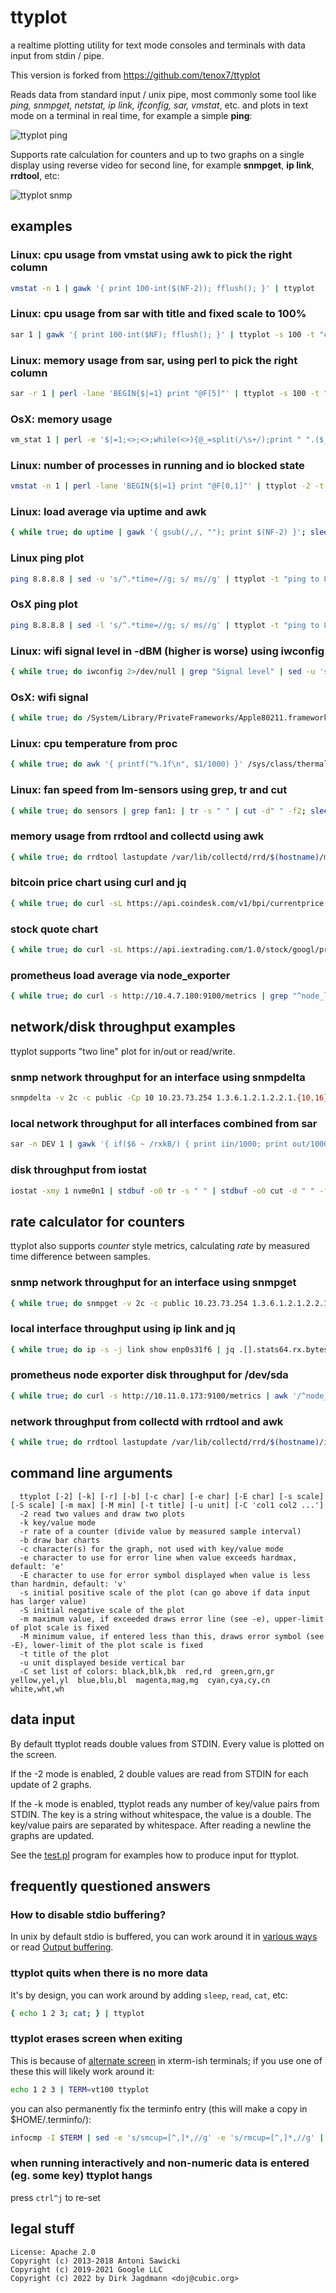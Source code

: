 # ttyplot
a realtime plotting utility for text mode consoles and terminals with data input from stdin / pipe.

This version is forked from https://github.com/tenox7/ttyplot

Reads data from standard input / unix pipe, most commonly some tool like *ping, snmpget, netstat, ip link, ifconfig, sar, vmstat*, etc. and plots in text mode on a terminal in real time, for example a simple **ping**:

![ttyplot ping](ttyplot-ping.png)

Supports rate calculation for counters and up to two graphs on a single display using reverse video for second line, for example **snmpget**, **ip link**, **rrdtool**, etc:

![ttyplot snmp](ttyplot-snmp.png)

## examples

### Linux: cpu usage from vmstat using awk to pick the right column
```sh
vmstat -n 1 | gawk '{ print 100-int($(NF-2)); fflush(); }' | ttyplot
```

### Linux: cpu usage from sar with title and fixed scale to 100%
```sh
sar 1 | gawk '{ print 100-int($NF); fflush(); }' | ttyplot -s 100 -t "cpu usage" -u "%" -b -c '|'
```

### Linux: memory usage from sar, using perl to pick the right column
```sh
sar -r 1 | perl -lane 'BEGIN{$|=1} print "@F[5]"' | ttyplot -s 100 -t "memory used %" -u "%"
```

### OsX: memory usage
```sh
vm_stat 1 | perl -e '$|=1;<>;<>;while(<>){@_=split(/\s+/);print " ".($_[2]*4096/1024/1024/1024)}' | ttyplot -M 0 -t "MacOS Memory Usage" -u GiB -b
```

### Linux: number of processes in running and io blocked state
```sh
vmstat -n 1 | perl -lane 'BEGIN{$|=1} print "@F[0,1]"' | ttyplot -2 -t "procs in R and D state"
```

### Linux: load average via uptime and awk
```sh
{ while true; do uptime | gawk '{ gsub(/,/, ""); print $(NF-2) }'; sleep 1; done } | ttyplot -t "load average" -s load
```

### Linux ping plot
```sh
ping 8.8.8.8 | sed -u 's/^.*time=//g; s/ ms//g' | ttyplot -t "ping to 8.8.8.8" -u ms -b
```

### OsX ping plot
```sh
ping 8.8.8.8 | sed -l 's/^.*time=//g; s/ ms//g' | ttyplot -t "ping to 8.8.8.8" -u ms -b
```

### Linux: wifi signal level in -dBM (higher is worse) using iwconfig
```sh
{ while true; do iwconfig 2>/dev/null | grep "Signal level" | sed -u 's/^.*Signal level=-//g; s/dBm//g'; sleep 1; done } | ttyplot -t "wifi signal" -u "-dBm" -s 90
```

### OsX: wifi signal
```sh
{ while true; do /System/Library/PrivateFrameworks/Apple80211.framework/Versions/Current/Resources/airport --getinfo | awk '/agrCtlRSSI/ {print -$2; fflush();}'; sleep 1; done } | ttyplot -t "wifi signal" -u "-dBm" -s 90
```

### Linux: cpu temperature from proc
```sh
{ while true; do awk '{ printf("%.1f\n", $1/1000) }' /sys/class/thermal/thermal_zone0/temp; sleep 1; done } | ttyplot -t "cpu temp" -u C
```

### Linux: fan speed from lm-sensors using grep, tr and cut
```sh
{ while true; do sensors | grep fan1: | tr -s " " | cut -d" " -f2; sleep 1; done } | ttyplot -t "fan speed" -u RPM
```

### memory usage from rrdtool and collectd using awk
```sh
{ while true; do rrdtool lastupdate /var/lib/collectd/rrd/$(hostname)/memory/memory-used.rrd | awk 'END { print ($NF)/1024/1024 }'; sleep 1; done } | ttyplot -m $(awk '/MemTotal/ { print ($2)/1024 }' /proc/meminfo) -t "Memoru Used" -u MB
```

### bitcoin price chart using curl and jq
```sh
{ while true; do curl -sL https://api.coindesk.com/v1/bpi/currentprice.json | jq .bpi.USD.rate_float; sleep 600; done } | ttyplot -t "bitcoin price" -u usd
```

### stock quote chart
```sh
{ while true; do curl -sL https://api.iextrading.com/1.0/stock/googl/price; echo; sleep 600; done } | ttyplot -t "google stock price" -u usd
```

### prometheus load average via node_exporter
```sh
{ while true; do curl -s http://10.4.7.180:9100/metrics | grep "^node_load1 " | cut -d" " -f2; sleep 1; done } | ttyplot
```

## network/disk throughput examples
ttyplot supports "two line" plot for in/out or read/write.

### snmp network throughput for an interface using snmpdelta
```sh
snmpdelta -v 2c -c public -Cp 10 10.23.73.254 1.3.6.1.2.1.2.2.1.{10,16}.9 | gawk '{ print $NF/1000/1000/10; fflush(); }' | ttyplot -2 -t "interface 9 throughput" -u Mb/s
```

### local network throughput for all interfaces combined from sar
```sh
sar -n DEV 1 | gawk '{ if($6 ~ /rxkB/) { print iin/1000; print out/1000; iin=0; out=0; fflush(); } iin=iin+$6; out=out+$7; }' | ttyplot -2 -u "MB/s"
```

### disk throughput from iostat
```sh
iostat -xmy 1 nvme0n1 | stdbuf -o0 tr -s " " | stdbuf -o0 cut -d " " -f 4,5 | ttyplot -2 -t "nvme0n1 throughput" -u MB/s
```

## rate calculator for counters
ttyplot also supports *counter* style metrics, calculating *rate* by measured time difference between samples.

### snmp network throughput for an interface using snmpget
```sh
{ while true; do snmpget -v 2c -c public 10.23.73.254 1.3.6.1.2.1.2.2.1.{10,16}.9 | awk '{ print $NF/1000/1000; }'; sleep 10; done } | ttyplot -2 -r -u "MB/s"
```

### local interface throughput using ip link and jq
```sh
{ while true; do ip -s -j link show enp0s31f6 | jq .[].stats64.rx.bytes/1024/1024,.[].stats64.tx.bytes/1024/1024; sleep 1; done } | ttyplot -r -2 -u "MB/s"
```

### prometheus node exporter disk throughput for /dev/sda
```sh
{ while true; do curl -s http://10.11.0.173:9100/metrics | awk '/^node_disk_.+_bytes_total{device="sda"}/ { printf("%f\n", $2/1024/1024); }'; sleep 1; done } | ttyplot -r -2 -u MB/s -t "10.11.0.173 sda writes"
```

### network throughput from collectd with rrdtool and awk
```sh
{ while true; do rrdtool lastupdate /var/lib/collectd/rrd/$(hostname)/interface-enp1s0/if_octets.rrd | awk 'END { print ($2)/1000/1000, ($3)/1000/1000 }'; sleep 10; done } | ttyplot -2 -r -t "enp1s0 throughput" -u MB/s
```

## command line arguments

```
  ttyplot [-2] [-k] [-r] [-b] [-c char] [-e char] [-E char] [-s scale] [-S scale] [-m max] [-M min] [-t title] [-u unit] [-C 'col1 col2 ...']
  -2 read two values and draw two plots
  -k key/value mode
  -r rate of a counter (divide value by measured sample interval)
  -b draw bar charts
  -c character(s) for the graph, not used with key/value mode
  -e character to use for error line when value exceeds hardmax, default: 'e'
  -E character to use for error symbol displayed when value is less than hardmin, default: 'v'
  -s initial positive scale of the plot (can go above if data input has larger value)
  -S initial negative scale of the plot
  -m maximum value, if exceeded draws error line (see -e), upper-limit of plot scale is fixed
  -M minimum value, if entered less than this, draws error symbol (see -E), lower-limit of the plot scale is fixed
  -t title of the plot
  -u unit displayed beside vertical bar
  -C set list of colors: black,blk,bk  red,rd  green,grn,gr  yellow,yel,yl  blue,blu,bl  magenta,mag,mg  cyan,cya,cy,cn  white,wht,wh
```

## data input

By default ttyplot reads double values from STDIN.
Every value is plotted on the screen.

If the -2 mode is enabled, 2 double values are read from STDIN for each update of 2 graphs.

If the -k mode is enabled, ttyplot reads any number of key/value pairs from STDIN.
The key is a string without whitespace, the value is a double.
The key/value pairs are separated by whitespace.
After reading a newline the graphs are updated.

See the [test.pl](https://github.com/doj/ttyplot/blob/master/test.pl) program for examples how to produce input for ttyplot.

## frequently questioned answers
### How to disable stdio buffering?
In unix by default stdio is buffered, you can work around it in [various ways](http://www.perkin.org.uk/posts/how-to-fix-stdio-buffering.html) or read [Output buffering](https://collectd.org/wiki/index.php/Plugin:Exec#Output_buffering).

### ttyplot quits when there is no more data
It's by design, you can work around by adding `sleep`, `read`, `cat`, etc:

```sh
{ echo 1 2 3; cat; } | ttyplot
```

### ttyplot erases screen when exiting
This is because of [alternate screen](https://invisible-island.net/xterm/xterm.faq.html#xterm_tite) in xterm-ish terminals; if you use one of these this will likely work around it:

```sh
echo 1 2 3 | TERM=vt100 ttyplot
```

you can also permanently fix the terminfo entry (this will make a copy in $HOME/.terminfo/):

```sh
infocmp -I $TERM | sed -e 's/smcup=[^,]*,//g' -e 's/rmcup=[^,]*,//g' | tic -
```

### when running interactively and non-numeric data is entered (eg. some key) ttyplot hangs
press `ctrl^j` to re-set

## legal stuff
```
License: Apache 2.0
Copyright (c) 2013-2018 Antoni Sawicki
Copyright (c) 2019-2021 Google LLC
Copyright (c) 2022 by Dirk Jagdmann <doj@cubic.org>
```
